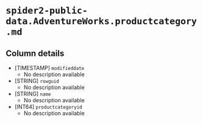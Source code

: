 # `spider2-public-data.AdventureWorks.productcategory.md`

## Column details

* [TIMESTAMP]    `modifieddate`
  - No description available
* [STRING]    `rowguid`
  - No description available
* [STRING]    `name`
  - No description available
* [INT64]    `productcategoryid`
  - No description available

